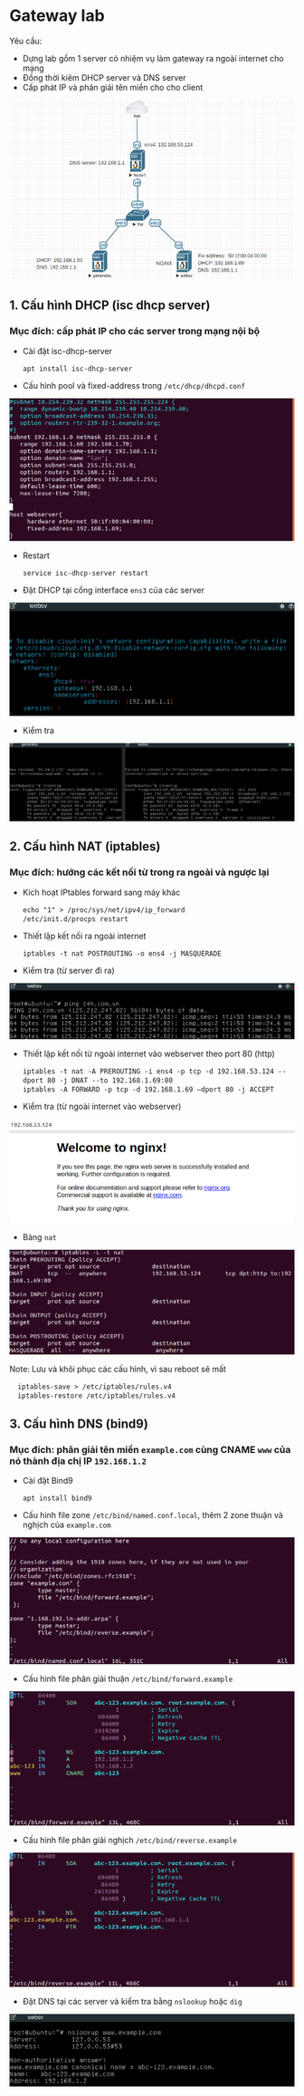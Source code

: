 # Gateway lab
Yêu cầu:
- Dựng lab gồm 1 server có nhiệm vụ làm gateway ra ngoài internet cho mạng
- Đồng thời kiêm DHCP server và DNS server
- Cấp phát IP và phân giải tên miền cho cho client

![](https://github.com/huynp1999/huynp/blob/master/pic/network/gen11.png)

## 1. Cấu hình DHCP (isc dhcp server)
### Mục đích: cấp phát IP cho các server trong mạng nội bộ
- Cài đặt isc-dhcp-server
        
      apt install isc-dhcp-server

- Cấu hình pool và fixed-address trong `/etc/dhcp/dhcpd.conf`

![](https://github.com/huynp1999/huynp/blob/master/pic/network/gen5.png)

- Restart

      service isc-dhcp-server restart
      
- Đặt DHCP tại cổng interface `ens3` của các server

![](https://github.com/huynp1999/huynp/blob/master/pic/network/gen9.png)

- Kiểm tra

![](https://github.com/huynp1999/huynp/blob/master/pic/network/gen12.png)

## 2. Cấu hình NAT (iptables)
### Mục đích: hướng các kết nối từ trong ra ngoài và ngược lại
- Kích hoạt IPtables forward sang máy khác
  
      echo "1" > /proc/sys/net/ipv4/ip_forward
      /etc/init.d/procps restart
  
- Thiết lập kết nối ra ngoài internet

      iptables -t nat POSTROUTING -o ens4 -j MASQUERADE
      
- Kiểm tra (từ server đi ra)

![](https://github.com/huynp1999/huynp/blob/master/pic/network/gen4.png)

- Thiết lập kết nối từ ngoài internet vào webserver theo port 80 (http)

      iptables -t nat -A PREROUTING -i ens4 -p tcp -d 192.168.53.124 --dport 80 -j DNAT --to 192.168.1.69:80
      iptables -A FORWARD -p tcp -d 192.168.1.69 —dport 80 -j ACCEPT
      
- Kiểm tra (từ ngoài internet vào webserver)
       
![](https://github.com/huynp1999/huynp/blob/master/pic/network/gen3.png)

- Bảng `nat`

![](https://github.com/huynp1999/huynp/blob/master/pic/network/gen10.png)

Note: Lưu và khôi phục các cấu hình, vì sau reboot sẽ mất

      iptables-save > /etc/iptables/rules.v4
      iptables-restore /etc/iptables/rules.v4
      
## 3. Cấu hình DNS (bind9)
### Mục đích: phân giải tên miền `example.com` cùng CNAME `www` của nó thành địa chị IP `192.168.1.2`
- Cài đặt Bind9

      apt install bind9
      
- Cấu hình file zone `/etc/bind/named.conf.local`, thêm 2 zone thuận và nghịch của `example.com`
      
![](https://github.com/huynp1999/huynp/blob/master/pic/network/gen6.png)      
      
- Cấu hình file phân giải thuận `/etc/bind/forward.example`

![](https://github.com/huynp1999/huynp/blob/master/pic/network/gen7.png) 

- Cấu hình file phân giải nghịch `/etc/bind/reverse.example`

![](https://github.com/huynp1999/huynp/blob/master/pic/network/gen8.png)

- Đặt DNS tại các server và kiểm tra bằng `nslookup` hoặc `dig`

![](https://github.com/huynp1999/huynp/blob/master/pic/network/gen1.png)
